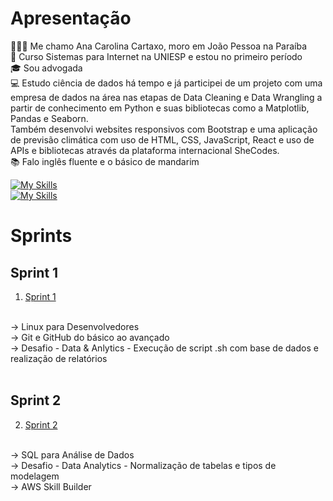 # Apresentação
👩🏻‍🦰 Me chamo Ana Carolina Cartaxo, moro em João Pessoa na Paraíba
</br>
📖 Curso Sistemas para Internet na UNIESP e estou no primeiro período 
</br>
🎓 Sou advogada
</br>
💻 Estudo ciência de dados há tempo e já participei de um projeto com uma empresa de dados na área nas etapas de Data Cleaning e Data Wrangling a partir de conhecimento em Python e suas bibliotecas como a Matplotlib, Pandas e Seaborn. 
</br>
Também desenvolvi websites responsivos com Bootstrap e uma aplicação de previsão climática com uso de HTML, CSS, JavaScript, React e uso de APIs e bibliotecas através da plataforma internacional SheCodes.
</br>
📚 Falo inglês fluente e o básico de mandarim
</br>

[![My Skills](https://skillicons.dev/icons?i=js,html,css,py)](https://skillicons.dev)
</br>
[![My Skills](https://skillicons.dev/icons?i=linkedin)](https://www.linkedin.com/in/ana-carolina-cartaxo-2680141ba/)
</br>

# Sprints 

## Sprint 1 
1. [Sprint 1](sprint_01/README.md)
</br>
→ Linux para Desenvolvedores 
</br>
→ Git e GitHub do básico ao avançado
</br>
→ Desafio - Data & Anlytics - Execução de script .sh com base de dados e realização de relatórios
</br>
</br>

## Sprint 2
2. [Sprint 2](sprint02/Desafio/README.md)
</br>
→ SQL para Análise de Dados
</br>
→ Desafio - Data Analytics - Normalização de tabelas e tipos de modelagem
</br>
→ AWS Skill Builder

